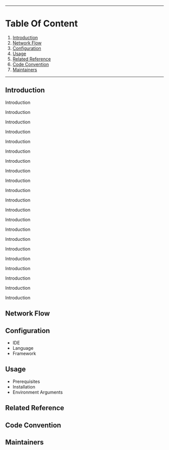 ****
# Table Of Content
1. [Introduction](#introduction)
2. [Network Flow](#network-flow)
3. [Configuration](url)
4. [Usage](url)
5. [Related Reference](url)
6. [Code Convention](url)
7. [Maintainers](url)
****

## Introduction
Introduction

Introduction

Introduction

Introduction

Introduction

Introduction

Introduction

Introduction

Introduction

Introduction

Introduction

Introduction

Introduction

Introduction

Introduction

Introduction

Introduction

Introduction

Introduction

Introduction

Introduction

## Network Flow

## Configuration
- IDE
- Language
- Framework

## Usage
- Prerequisites
- Installation
- Environment Arguments

## Related Reference

## Code Convention

## Maintainers

